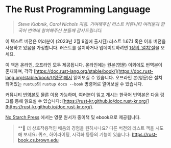 # The Rust Programming Language

> *Steve Klabnik, Carol Nichols 지음. 기여해주신 러스트 커뮤니티 여러분과 한국어 번역에 참여해주신 분들께 감사드립니다.*

이 텍스트 버전은 여러분이 (2023년 2월 9일에 출시된) 러스트 1.67.1 혹은
이후 버전을 사용하고 있음을 가정합니다. 러스트를 설치하거나 업데이트하려면
[1장의 ‘설치’절][install]<!-- ignore -->을 보세요.

이 책은 온라인, 오프라인 모두 제공됩니다.
온라인에는 원본(영문) 이외에도 번역본이 존재하며, 각각 [https://doc.rust-lang.org/stable/book/](https://doc.rust-lang.org/stable/book/)(영문)에서 읽어보실 수 있습니다.
오프라인 본(영문)은 설치되어있는 `rustup`의 `rustup docs --book` 명령어로 열어보실 수 있습니다.

커뮤니티 [번역본][translations]<!-- ignore -->도 물론 이용 가능하며,
여러분이 읽고 계시는 한국어 번역본은 다음 링크를 통해 읽으실 수 있습니다: [https://rust-kr.github.io/doc.rust-kr.org/](https://rust-kr.github.io/doc.rust-kr.org/).

[No Starch Press][nsprust] 에서는 영문 원서가
종이책 및 ebook으로 제공됩니다.

[install]: ch01-01-installation.html
[editions]: appendix-05-editions.html
[nsprust]: https://nostarch.com/rust-programming-language-2nd-edition
[translations]: appendix-06-translation.html

> **🚨 더 상호작용적인 배움의 경험을 원하시나요? 다른 버전의 러스트 책을
> 시도해 보세요: 퀴즈, 하이라이팅, 시각화 등등의 기능이 있습니다:
> <https://rust-book.cs.brown.edu>
